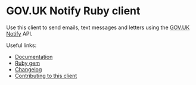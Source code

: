 # GOV.UK Notify Ruby client

Use this client to send emails, text messages and letters using the [GOV.UK Notify](https://www.notifications.service.gov.uk) API.

Useful links:

- [Documentation](https://docs.notifications.service.gov.uk/ruby.html)
- [Ruby gem](https://rubygems.org/gems/notifications-ruby-client)
- [Changelog](https://github.com/alphagov/notifications-ruby-client/blob/main/CHANGELOG.md)
- [Contributing to this client](https://github.com/alphagov/notifications-ruby-client/blob/main/CONTRIBUTING.md)
